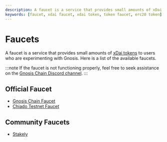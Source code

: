 ```yaml
---
description: A faucet is a service that provides small amounts of xDai tokens to users who are experimenting with Gnosis. Here is a list of the available faucets.
keywords: [faucet, xdai faucet, xdai token, token faucet, erc20 token]
---
```


# Faucets

A faucet is a service that provides small amounts of [xDai tokens](/concepts/tokens/xdai) to users who are experimenting with Gnosis. Here is a list of the available faucets.

:::note
If the faucet is not functioning properly, feel free to seek assistance on the [Gnosis Chain Discord channel](https://discord.gg/gnosischain).
:::

## Official Faucet

- [Gnosis Chain Faucet](https://gnosisfaucet.com/)
- [Chiado Testnet Faucet](https://faucet.chiadochain.net/)

## Community Faucets

- [Stakely](https://stakely.io/en/faucet/gnosis-chain-xdai)
